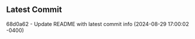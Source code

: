 
## Latest Commit
68d0a62 - Update README with latest commit info (2024-08-29 17:00:02 -0400) <Yunxi-Zhou>
